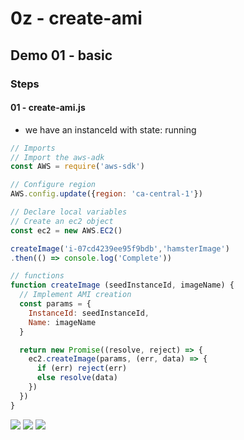 # 0z - create-ami

## Demo 01 - basic
### Steps
#### 01 - create-ami.js
* we have an instanceId with state: running
````js
// Imports
// Import the aws-adk
const AWS = require('aws-sdk')

// Configure region
AWS.config.update({region: 'ca-central-1'})

// Declare local variables
// Create an ec2 object
const ec2 = new AWS.EC2()

createImage('i-07cd4239ee95f9bdb','hamsterImage')
.then(() => console.log('Complete'))

// functions
function createImage (seedInstanceId, imageName) {
  // Implement AMI creation
  const params = {
    InstanceId: seedInstanceId,
    Name: imageName
  }

  return new Promise((resolve, reject) => {
    ec2.createImage(params, (err, data) => {
      if (err) reject(err)
      else resolve(data)
    })
  })
}
````
[<img src="https://i.imgur.com/bEQ6ZyQ.png">](https://i.imgur.com/bEQ6ZyQ.png)
[<img src="https://i.imgur.com/6QE2i5H.png">](https://i.imgur.com/6QE2i5H.png)
[<img src="https://i.imgur.com/biGreby.png">](https://i.imgur.com/biGreby.png)
